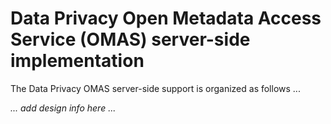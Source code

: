 <!-- SPDX-License-Identifier: Apache-2.0 -->

# Data Privacy Open Metadata Access Service (OMAS) server-side implementation

The Data Privacy OMAS server-side support is organized as follows ...

_... add design info here ..._